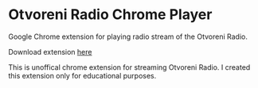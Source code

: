 Otvoreni Radio Chrome Player
============================

Google Chrome extension for playing radio stream of the Otvoreni Radio.

Download extension [here]( https://chrome.google.com/webstore/detail/otvoreni-radio-chrome-pla/khedajlgajkojolkhhkcepdgbnhcidfa, 'Chrome Store')


This is unoffical chrome extension for streaming Otvoreni Radio. I created this extension only for educational purposes.
